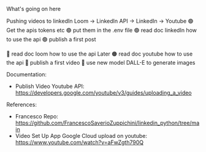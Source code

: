 What's going on here

Pushing videos to linkedIn
Loom -> LinkedIn API -> LinkedIn -> Youtube
🟢 Get the apis tokens etc
🟢 put them in the .env file
🟢 read doc linkedIn how to use the api
🟢 publish a first post

🔴 read doc loom how to use the api Later
🟠 read doc youtube how to use the api
🔴 publish a first video
🔴 use new model DALL-E to generate images

Documentation:
- Publish Video Youtube API: https://developers.google.com/youtube/v3/guides/uploading_a_video

References:
- Francesco Repo: https://github.com/FrancescoSaverioZuppichini/linkedin_python/tree/main
- Video Set Up App Google Cloud upload on youtube: https://www.youtube.com/watch?v=aFwZgth790Q

